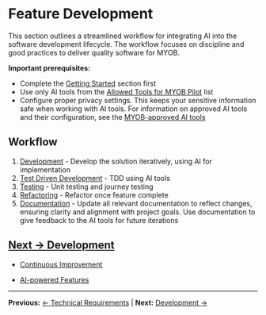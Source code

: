 # Feature Development

This section outlines a streamlined workflow for integrating AI into the software development lifecycle. The workflow focuses on discipline and good practices to deliver quality software for MYOB.

**Important prerequisites:** 

- Complete the [Getting Started](../getting-started) section first
- Use only AI tools from the [Allowed Tools for MYOB Pilot](../appendix/MYOB-approved-tools.md) list
- Configure proper privacy settings. This keeps your sensitive information safe when working with AI tools. For information on approved AI tools and their configuration, see the [MYOB-approved AI tools](../appendix/MYOB-approved-tools.md)

## Workflow
1. [Development](development.md) - Develop the solution iteratively, using AI for implementation
2. [Test Driven Development](test-driven-development.md) - TDD using AI tools
3. [Testing](testing.md) - Unit testing and journey testing
4. [Refactoring](refactoring.md) - Refactor once feature complete
5. [Documentation](documentation.md) - Update all relevant documentation to reflect changes, ensuring clarity and alignment with project goals. Use documentation to give feedback to the AI tools for future iterations

## [Next -> Development](development.md)

- [Continuous Improvement](continuous-improvement.md)

- [AI-powered Features](ai-powered-features.md)

---

**Previous:** [← Technical Requirements](../generating-requirements/technical-requirements.md) | **Next:** [Development →](development.md)
